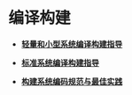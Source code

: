# 编译构建



- **[轻量和小型系统编译构建指导](subsys-build-mini-lite.md)**

- **[标准系统编译构建指导](subsys-build-standard-large.md)**

- **[构建系统编码规范与最佳实践](subsys-build-gn-coding-style-and-best-practice.md)**